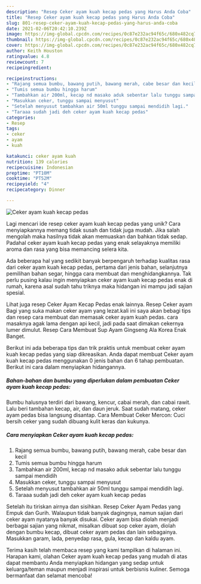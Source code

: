 ```yaml
---
description: "Resep Ceker ayam kuah kecap pedas yang Harus Anda Coba"
title: "Resep Ceker ayam kuah kecap pedas yang Harus Anda Coba"
slug: 801-resep-ceker-ayam-kuah-kecap-pedas-yang-harus-anda-coba
date: 2021-02-06T20:42:10.239Z
image: https://img-global.cpcdn.com/recipes/0c87e232ac94f65c/680x482cq70/ceker-ayam-kuah-kecap-pedas-foto-resep-utama.jpg
thumbnail: https://img-global.cpcdn.com/recipes/0c87e232ac94f65c/680x482cq70/ceker-ayam-kuah-kecap-pedas-foto-resep-utama.jpg
cover: https://img-global.cpcdn.com/recipes/0c87e232ac94f65c/680x482cq70/ceker-ayam-kuah-kecap-pedas-foto-resep-utama.jpg
author: Keith Houston
ratingvalue: 4.8
reviewcount: 7
recipeingredient:

recipeinstructions:
- "Rajang semua bumbu, bawang putih, bawang merah, cabe besar dan kecil"
- "Tumis semua bumbu hingga harum"
- "Tambahkan air 200ml, kecap nd masako aduk sebentar lalu tunggu sampai mendidih"
- "Masukkan ceker, tunggu sampai menyusut"
- "Setelah menyusut tambahkan air 50ml tunggu sampai mendidih lagi."
- "Taraaa sudah jadi deh ceker ayam kuah kecap pedas"
categories:
- Resep
tags:
- ceker
- ayam
- kuah

katakunci: ceker ayam kuah 
nutrition: 139 calories
recipecuisine: Indonesian
preptime: "PT10M"
cooktime: "PT52M"
recipeyield: "4"
recipecategory: Dinner

---
```



![Ceker ayam kuah kecap pedas](https://img-global.cpcdn.com/recipes/0c87e232ac94f65c/680x482cq70/ceker-ayam-kuah-kecap-pedas-foto-resep-utama.jpg)

Lagi mencari ide resep ceker ayam kuah kecap pedas yang unik? Cara menyiapkannya memang tidak susah dan tidak juga mudah. Jika salah mengolah maka hasilnya tidak akan memuaskan dan bahkan tidak sedap. Padahal ceker ayam kuah kecap pedas yang enak selayaknya memiliki aroma dan rasa yang bisa memancing selera kita.

Ada beberapa hal yang sedikit banyak berpengaruh terhadap kualitas rasa dari ceker ayam kuah kecap pedas, pertama dari jenis bahan, selanjutnya pemilihan bahan segar, hingga cara membuat dan menghidangkannya. Tak perlu pusing kalau ingin menyiapkan ceker ayam kuah kecap pedas enak di rumah, karena asal sudah tahu triknya maka hidangan ini mampu jadi sajian spesial.

Lihat juga resep Ceker Ayam Kecap Pedas enak lainnya. Resep Ceker ayam Bagi yang suka makan ceker ayam yang lezat.kali ini saya akan bebagi tips dan resep cara membuat dan memasak ceker ayam kuah pedas. cara masaknya agak lama dengan api kecil, jadi pada saat dimakan cekernya lumer dimulut. Resep Cara Membuat Sup Ayam Gingseng Ala Korea Enak Banget.


Berikut ini ada beberapa tips dan trik praktis untuk membuat ceker ayam kuah kecap pedas yang siap dikreasikan. Anda dapat membuat Ceker ayam kuah kecap pedas menggunakan 0 jenis bahan dan 6 tahap pembuatan. Berikut ini cara dalam menyiapkan hidangannya.

<!--inarticleads1-->

##### Bahan-bahan dan bumbu yang diperlukan dalam pembuatan Ceker ayam kuah kecap pedas:



Bumbu halusnya terdiri dari bawang, kencur, cabai merah, dan cabai rawit. Lalu beri tambahan kecap, air, dan daun jeruk. Saat sudah matang, ceker ayam pedas bisa langsung disantap. Cara Membuat Ceker Mercon: Cuci bersih ceker yang sudah dibuang kulit keras dan kukunya. 

<!--inarticleads2-->

##### Cara menyiapkan Ceker ayam kuah kecap pedas:

1. Rajang semua bumbu, bawang putih, bawang merah, cabe besar dan kecil
1. Tumis semua bumbu hingga harum
1. Tambahkan air 200ml, kecap nd masako aduk sebentar lalu tunggu sampai mendidih
1. Masukkan ceker, tunggu sampai menyusut
1. Setelah menyusut tambahkan air 50ml tunggu sampai mendidih lagi.
1. Taraaa sudah jadi deh ceker ayam kuah kecap pedas


Setelah itu tiriskan airnya dan sisihkan. Resep Ceker Ayam Pedas yang Empuk dan Gurih. Walaupun tidak banyak dagingnya, namun sajian dari ceker ayam nyatanya banyak disukai. Ceker ayam bisa diolah menjadi berbagai sajian yang nikmat, misalkan dibuat sop ceker ayam, diolah dengan bumbu kecap, dibuat ceker ayam pedas dan lain sebagainya. Masukkan garam, lada, penyedap rasa, gula, kecap dan kaldu ayam. 

Terima kasih telah membaca resep yang kami tampilkan di halaman ini. Harapan kami, olahan Ceker ayam kuah kecap pedas yang mudah di atas dapat membantu Anda menyiapkan hidangan yang sedap untuk keluarga/teman maupun menjadi inspirasi untuk berbisnis kuliner. Semoga bermanfaat dan selamat mencoba!
